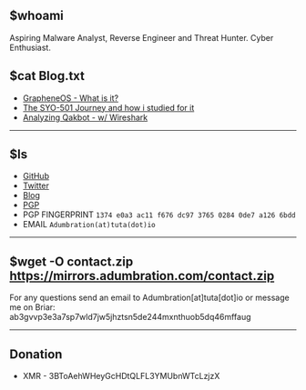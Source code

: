 ## $whoami

Aspiring Malware Analyst, Reverse Engineer and Threat Hunter. Cyber Enthusiast.
## $cat Blog.txt
* [GrapheneOS - What is it?](https://adumbration-25713.medium.com/grapheneos-what-is-it-1489ad6f4b6d)
* [The SYO-501 Journey and how i studied for it](https://adumbration-25713.medium.com/the-syo-501-journey-and-how-i-studied-for-it-1aa2c65e2879)
* [Analyzing Qakbot - w/ Wireshark](https://adumbration-25713.medium.com/analyzing-qakbot-w-wireshark-6255af5a1ace)

* * *

## $ls 
* [GitHub](https://github.com/Adumbrati0n)
* [Twitter](https://twitter.com/ADUMBRATION_)
* [Blog](https://adumbration-25713.medium.com/)
* [PGP](https://keys.openpgp.org/vks/v1/by-fingerprint/1374E0A3AC11F676DC97376502840DE7A1266BDD) 
* PGP FINGERPRINT `1374 e0a3 ac11 f676 dc97 3765 0284 0de7 a126 6bdd`
* EMAIL `Adumbration(at)tuta(dot)io`

* * *

## $wget -O contact.zip https://mirrors.adumbration.com/contact.zip

For any questions send an email to Adumbration[at]tuta[dot]io 
or message me on Briar: ab3gvvp3e3a7sp7wld7jw5jhztsn5de244mxnthuob5dq46mffaug

* * *

## Donation
* XMR - 3BToAehWHeyGcHDtQLFL3YMUbnWTcLzjzX

